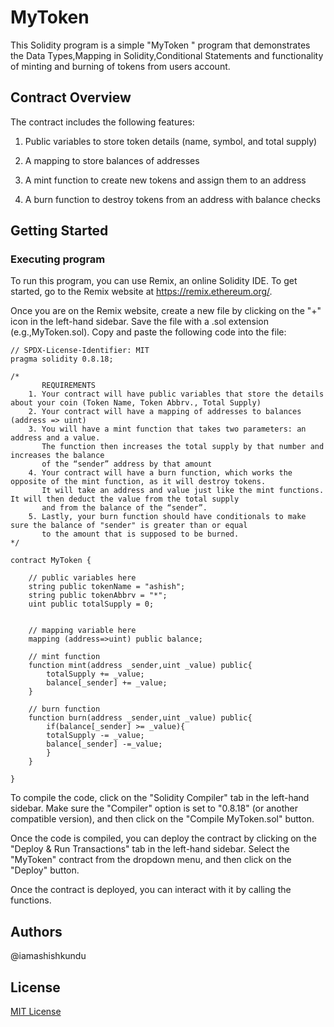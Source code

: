 # MyToken

This Solidity program is a simple "MyToken " program that demonstrates the Data Types,Mapping in Solidity,Conditional Statements and functionality of minting and burning of tokens from users account.

## Contract Overview
The contract includes the following features:

1. Public variables to store token details (name, symbol, and total supply)

2. A mapping to store balances of addresses

3. A mint function to create new tokens and assign them to an address

4. A burn function to destroy tokens from an address with balance checks

## Getting Started

### Executing program

To run this program, you can use Remix, an online Solidity IDE. To get started, go to the Remix website at https://remix.ethereum.org/.

Once you are on the Remix website, create a new file by clicking on the "+" icon in the left-hand sidebar. Save the file with a .sol extension (e.g.,MyToken.sol). Copy and paste the following code into the file:

```solidity
// SPDX-License-Identifier: MIT
pragma solidity 0.8.18;

/*
       REQUIREMENTS
    1. Your contract will have public variables that store the details about your coin (Token Name, Token Abbrv., Total Supply)
    2. Your contract will have a mapping of addresses to balances (address => uint)
    3. You will have a mint function that takes two parameters: an address and a value. 
       The function then increases the total supply by that number and increases the balance 
       of the “sender” address by that amount
    4. Your contract will have a burn function, which works the opposite of the mint function, as it will destroy tokens. 
       It will take an address and value just like the mint functions. It will then deduct the value from the total supply 
       and from the balance of the “sender”.
    5. Lastly, your burn function should have conditionals to make sure the balance of "sender" is greater than or equal 
       to the amount that is supposed to be burned.
*/

contract MyToken {

    // public variables here
    string public tokenName = "ashish";
    string public tokenAbbrv = "*";
    uint public totalSupply = 0;


    // mapping variable here
    mapping (address=>uint) public balance;

    // mint function
    function mint(address _sender,uint _value) public{
        totalSupply += _value;
        balance[_sender] += _value;
    }

    // burn function
    function burn(address _sender,uint _value) public{
        if(balance[_sender] >= _value){
        totalSupply -= _value;
        balance[_sender] -=_value;
        }
    }

}

```

To compile the code, click on the "Solidity Compiler" tab in the left-hand sidebar. Make sure the "Compiler" option is set to "0.8.18" (or another compatible version), and then click on the "Compile MyToken.sol" button.

Once the code is compiled, you can deploy the contract by clicking on the "Deploy & Run Transactions" tab in the left-hand sidebar. Select the "MyToken" contract from the dropdown menu, and then click on the "Deploy" button.

Once the contract is deployed, you can interact with it by calling the functions. 

## Authors

@iamashishkundu


## License

[MIT License](..\LICENSE)
